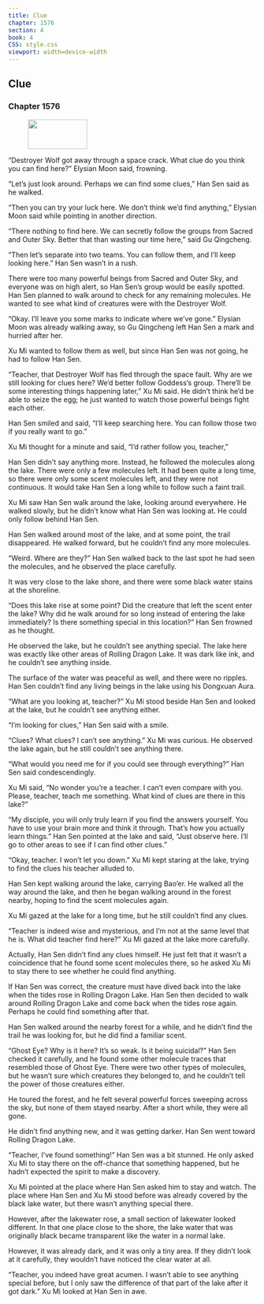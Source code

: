 ```yaml
---
title: Clue
chapter: 1576
section: 4
book: 4
CSS: style.css
viewport: width=device-width
---
```


## Clue

### Chapter 1576

<figure>
	<img src="../Images/gem.gif" alt="" id="gem" width="120" height="60" />
</figure>

“Destroyer Wolf got away through a space crack. What clue do you think you can find here?” Elysian Moon said, frowning.

“Let’s just look around. Perhaps we can find some clues,” Han Sen said as he walked.

“Then you can try your luck here. We don’t think we’d find anything,” Elysian Moon said while pointing in another direction.

“There nothing to find here. We can secretly follow the groups from Sacred and Outer Sky. Better that than wasting our time here,” said Gu Qingcheng.

“Then let’s separate into two teams. You can follow them, and I’ll keep looking here.” Han Sen wasn’t in a rush.

There were too many powerful beings from Sacred and Outer Sky, and everyone was on high alert, so Han Sen’s group would be easily spotted. Han Sen planned to walk around to check for any remaining molecules. He wanted to see what kind of creatures were with the Destroyer Wolf.

“Okay. I’ll leave you some marks to indicate where we’ve gone.” Elysian Moon was already walking away, so Gu Qingcheng left Han Sen a mark and hurried after her.

Xu Mi wanted to follow them as well, but since Han Sen was not going, he had to follow Han Sen.

“Teacher, that Destroyer Wolf has fled through the space fault. Why are we still looking for clues here? We’d better follow Goddess’s group. There’ll be some interesting things happening later,” Xu Mi said. He didn’t think he’d be able to seize the egg; he just wanted to watch those powerful beings fight each other.

Han Sen smiled and said, “I’ll keep searching here. You can follow those two if you really want to go.”

Xu Mi thought for a minute and said, “I’d rather follow you, teacher,”

Han Sen didn’t say anything more. Instead, he followed the molecules along the lake. There were only a few molecules left. It had been quite a long time, so there were only some scent molecules left, and they were not continuous. It would take Han Sen a long while to follow such a faint trail.

Xu Mi saw Han Sen walk around the lake, looking around everywhere. He walked slowly, but he didn’t know what Han Sen was looking at. He could only follow behind Han Sen.

Han Sen walked around most of the lake, and at some point, the trail disappeared. He walked forward, but he couldn’t find any more molecules.

“Weird. Where are they?” Han Sen walked back to the last spot he had seen the molecules, and he observed the place carefully.



It was very close to the lake shore, and there were some black water stains at the shoreline.

“Does this lake rise at some point? Did the creature that left the scent enter the lake? Why did he walk around for so long instead of entering the lake immediately? Is there something special in this location?” Han Sen frowned as he thought.

He observed the lake, but he couldn’t see anything special. The lake here was exactly like other areas of Rolling Dragon Lake. It was dark like ink, and he couldn’t see anything inside.

The surface of the water was peaceful as well, and there were no ripples. Han Sen couldn’t find any living beings in the lake using his Dongxuan Aura.

“What are you looking at, teacher?” Xu Mi stood beside Han Sen and looked at the lake, but he couldn’t see anything either.

“I’m looking for clues,” Han Sen said with a smile.

“Clues? What clues? I can’t see anything.” Xu Mi was curious. He observed the lake again, but he still couldn’t see anything there.

“What would you need me for if you could see through everything?” Han Sen said condescendingly.

Xu Mi said, “No wonder you’re a teacher. I can’t even compare with you. Please, teacher, teach me something. What kind of clues are there in this lake?”

“My disciple, you will only truly learn if you find the answers yourself. You have to use your brain more and think it through. That’s how you actually learn things.” Han Sen pointed at the lake and said, “Just observe here. I’ll go to other areas to see if I can find other clues.”

“Okay, teacher. I won’t let you down.” Xu Mi kept staring at the lake, trying to find the clues his teacher alluded to.

Han Sen kept walking around the lake, carrying Bao’er. He walked all the way around the lake, and then he began walking around in the forest nearby, hoping to find the scent molecules again.

Xu Mi gazed at the lake for a long time, but he still couldn’t find any clues.

“Teacher is indeed wise and mysterious, and I’m not at the same level that he is. What did teacher find here?” Xu Mi gazed at the lake more carefully.

Actually, Han Sen didn’t find any clues himself. He just felt that it wasn’t a coincidence that he found some scent molecules there, so he asked Xu Mi to stay there to see whether he could find anything.

If Han Sen was correct, the creature must have dived back into the lake when the tides rose in Rolling Dragon Lake. Han Sen then decided to walk around Rolling Dragon Lake and come back when the tides rose again. Perhaps he could find something after that.

Han Sen walked around the nearby forest for a while, and he didn’t find the trail he was looking for, but he did find a familiar scent.

“Ghost Eye? Why is it here? It’s so weak. Is it being suicidal?” Han Sen checked it carefully, and he found some other molecule traces that resembled those of Ghost Eye. There were two other types of molecules, but he wasn’t sure which creatures they belonged to, and he couldn’t tell the power of those creatures either.

He toured the forest, and he felt several powerful forces sweeping across the sky, but none of them stayed nearby. After a short while, they were all gone.

He didn’t find anything new, and it was getting darker. Han Sen went toward Rolling Dragon Lake.

“Teacher, I’ve found something!” Han Sen was a bit stunned. He only asked Xu Mi to stay there on the off-chance that something happened, but he hadn’t expected the spirit to make a discovery.

Xu Mi pointed at the place where Han Sen asked him to stay and watch. The place where Han Sen and Xu Mi stood before was already covered by the black lake water, but there wasn’t anything special there.

However, after the lakewater rose, a small section of lakewater looked different. In that one place close to the shore, the lake water that was originally black became transparent like the water in a normal lake.

However, it was already dark, and it was only a tiny area. If they didn’t look at it carefully, they wouldn’t have noticed the clear water at all.

“Teacher, you indeed have great acumen. I wasn’t able to see anything special before, but I only saw the difference of that part of the lake after it got dark.” Xu Mi looked at Han Sen in awe.
